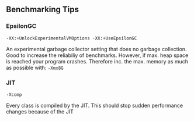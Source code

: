 ## Benchmarking Tips

### EpsilonGC 
`-XX:+UnlockExperimentalVMOptions -XX:+UseEpsilonGC`

An experimental garbage collector setting that does no garbage collection. Good to increase the reliabiliy of benchmarks.
However, if max. heap space is reached your program crashes.
Therefore inc. the max. memory as much as possible with: `-Xmx8G`


### JIT
`-Xcomp`

Every class is compiled by the JIT. This should stop sudden performance changes because of the JIT
